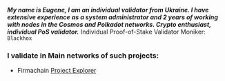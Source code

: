 ***My name is Eugene, I am an individual validator from Ukraine. I have extensive experience as a system administrator and 2 years of working with nodes in the Cosmos and Polkadot networks. Crypto enthusiast, individual PoS validator.***
Individual Proof-of-Stake Validator Moniker: `Blackhox`

### I validate in Main networks of such projects:

+ Firmachain
[Project Explorer](https://explorer.firmachain.dev/validators/firmavaloper1rtmcynl8e45huv94u02s5q9x3le28feqp9qvy7)

